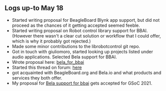 ## Logs up-to May 18
- Started writing proposal for BeagleBoard Blynk app support, but did not proceed as the chances of it getting accepted seemed feeble.
- Started writing proposal on Robot control library support for BBAI. (However there wasn't a clear cut solution or workflow that I could offer, which is why it probably got rejected.)
- Made some minor contributions to the librobotcontrol git repo.
- Got in touch with giuliomoro, started looking up projects listed under audio applications. Selected Bela support for BBAI.
- Wrote proposal here: [bela_for_bbai](https://elinux.org/BeagleBoard/GSoC/2021_Proposal/bela_on_bbai)
- Started this thread on forum: [here](https://forum.beagleboard.org/t/bela-support-for-bbai-later-ti-chips/29257/7)
- got acquainted with BeagleBoard.org and Bela.io and what products and services they both offer.  
- My proposal for [Bela support for bbai](https://summerofcode.withgoogle.com/projects/#5697403266531328) gets accepted for GSoC 2021.
